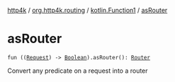 [http4k](../../index.md) / [org.http4k.routing](../index.md) / [kotlin.Function1](index.md) / [asRouter](./as-router.md)

# asRouter

`fun ((`[`Request`](../../org.http4k.core/-request/index.md)`) -> `[`Boolean`](https://kotlinlang.org/api/latest/jvm/stdlib/kotlin/-boolean/index.html)`).asRouter(): `[`Router`](../-router/index.md)

Convert any predicate on a request into a router

